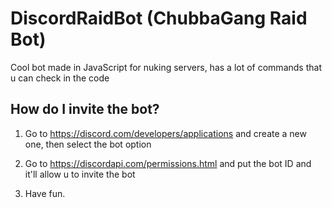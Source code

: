 # DiscordRaidBot (ChubbaGang Raid Bot)

Cool bot made in JavaScript for nuking servers, has a lot of commands that u can check in the code


## How do I invite the bot?

1) Go to https://discord.com/developers/applications and create a new one, then select the bot option

2) Go to https://discordapi.com/permissions.html and put the bot ID and it'll allow u to invite the bot

3) Have fun.
